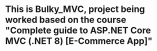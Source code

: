 # This is Bulky_MVC, project being worked based on the course "Complete guide to ASP.NET Core MVC (.NET 8) [E-Commerce App]"

